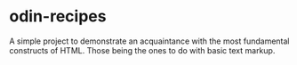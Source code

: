 # odin-recipes

A simple project to demonstrate an acquaintance with the most fundamental
constructs of HTML. Those being the ones to do with basic text markup.
